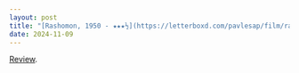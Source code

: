 ```yaml
---
layout: post
title: "[Rashomon, 1950 - ★★★½](https://letterboxd.com/pavlesap/film/rashomon/)"
date: 2024-11-09
---
```


[Review](https://letterboxd.com/pavlesap/film/rashomon/).
